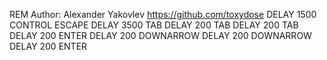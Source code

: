REM Author: Alexander Yakovlev https://github.com/toxydose
DELAY 1500
CONTROL ESCAPE
DELAY 3500
TAB
DELAY 200
TAB
DELAY 200
TAB
DELAY 200
ENTER
DELAY 200
DOWNARROW
DELAY 200
DOWNARROW
DELAY 200
ENTER